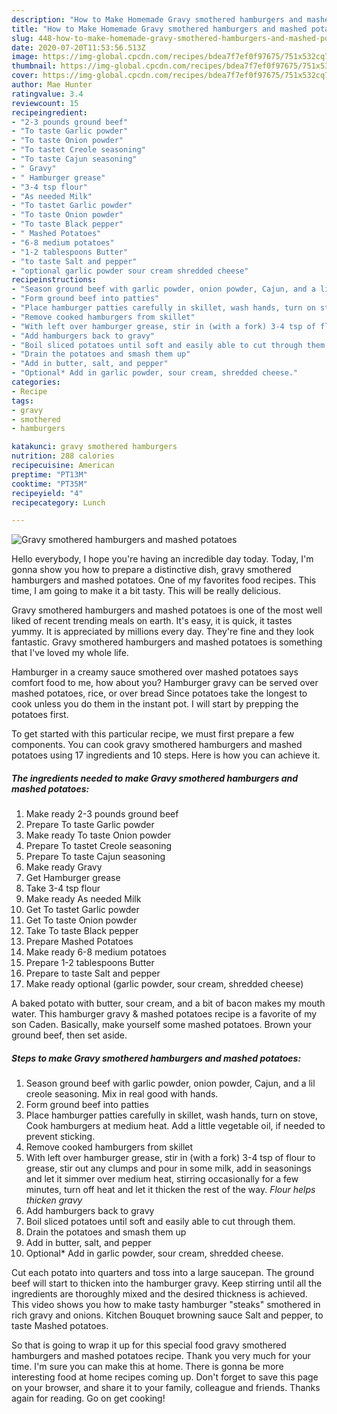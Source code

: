 ```yaml
---
description: "How to Make Homemade Gravy smothered hamburgers and mashed potatoes"
title: "How to Make Homemade Gravy smothered hamburgers and mashed potatoes"
slug: 448-how-to-make-homemade-gravy-smothered-hamburgers-and-mashed-potatoes
date: 2020-07-20T11:53:56.513Z
image: https://img-global.cpcdn.com/recipes/bdea7f7ef0f97675/751x532cq70/gravy-smothered-hamburgers-and-mashed-potatoes-recipe-main-photo.jpg
thumbnail: https://img-global.cpcdn.com/recipes/bdea7f7ef0f97675/751x532cq70/gravy-smothered-hamburgers-and-mashed-potatoes-recipe-main-photo.jpg
cover: https://img-global.cpcdn.com/recipes/bdea7f7ef0f97675/751x532cq70/gravy-smothered-hamburgers-and-mashed-potatoes-recipe-main-photo.jpg
author: Mae Hunter
ratingvalue: 3.4
reviewcount: 15
recipeingredient:
- "2-3 pounds ground beef"
- "To taste Garlic powder"
- "To taste Onion powder"
- "To tastet Creole seasoning"
- "To taste Cajun seasoning"
- " Gravy"
- " Hamburger grease"
- "3-4 tsp flour"
- "As needed Milk"
- "To tastet Garlic powder"
- "To taste Onion powder"
- "To taste Black pepper"
- " Mashed Potatoes"
- "6-8 medium potatoes"
- "1-2 tablespoons Butter"
- "to taste Salt and pepper"
- "optional garlic powder sour cream shredded cheese"
recipeinstructions:
- "Season ground beef with garlic powder, onion powder, Cajun, and a lil creole seasoning. Mix in real good with hands."
- "Form ground beef into patties"
- "Place hamburger patties carefully in skillet, wash hands, turn on stove, Cook hamburgers at medium heat. Add a little vegetable oil, if needed to prevent sticking."
- "Remove cooked hamburgers from skillet"
- "With left over hamburger grease, stir in (with a fork) 3-4 tsp of flour to grease, stir out any clumps and pour in some milk, add in seasonings and let it simmer over medium heat, stirring occasionally for a few minutes, turn off heat and let it thicken the rest of the way. *Flour helps thicken gravy*"
- "Add hamburgers back to gravy"
- "Boil sliced potatoes until soft and easily able to cut through them."
- "Drain the potatoes and smash them up"
- "Add in butter, salt, and pepper"
- "Optional* Add in garlic powder, sour cream, shredded cheese."
categories:
- Recipe
tags:
- gravy
- smothered
- hamburgers

katakunci: gravy smothered hamburgers 
nutrition: 288 calories
recipecuisine: American
preptime: "PT13M"
cooktime: "PT35M"
recipeyield: "4"
recipecategory: Lunch

---
```



![Gravy smothered hamburgers and mashed potatoes](https://img-global.cpcdn.com/recipes/bdea7f7ef0f97675/751x532cq70/gravy-smothered-hamburgers-and-mashed-potatoes-recipe-main-photo.jpg)

Hello everybody, I hope you're having an incredible day today. Today, I'm gonna show you how to prepare a distinctive dish, gravy smothered hamburgers and mashed potatoes. One of my favorites food recipes. This time, I am going to make it a bit tasty. This will be really delicious.

Gravy smothered hamburgers and mashed potatoes is one of the most well liked of recent trending meals on earth. It's easy, it is quick, it tastes yummy. It is appreciated by millions every day. They're fine and they look fantastic. Gravy smothered hamburgers and mashed potatoes is something that I've loved my whole life.

Hamburger in a creamy sauce smothered over mashed potatoes says comfort food to me, how about you? Hamburger gravy can be served over mashed potatoes, rice, or over bread Since potatoes take the longest to cook unless you do them in the instant pot. I will start by prepping the potatoes first.


To get started with this particular recipe, we must first prepare a few components. You can cook gravy smothered hamburgers and mashed potatoes using 17 ingredients and 10 steps. Here is how you can achieve it.

<!--inarticleads1-->

##### The ingredients needed to make Gravy smothered hamburgers and mashed potatoes:

1. Make ready 2-3 pounds ground beef
1. Prepare To taste Garlic powder
1. Make ready To taste Onion powder
1. Prepare To tastet Creole seasoning
1. Prepare To taste Cajun seasoning
1. Make ready  Gravy
1. Get  Hamburger grease
1. Take 3-4 tsp flour
1. Make ready As needed Milk
1. Get To tastet Garlic powder
1. Get To taste Onion powder
1. Take To taste Black pepper
1. Prepare  Mashed Potatoes
1. Make ready 6-8 medium potatoes
1. Prepare 1-2 tablespoons Butter
1. Prepare to taste Salt and pepper
1. Make ready optional (garlic powder, sour cream, shredded cheese)


A baked potato with butter, sour cream, and a bit of bacon makes my mouth water. This hamburger gravy &amp; mashed potatoes recipe is a favorite of my son Caden. Basically, make yourself some mashed potatoes. Brown your ground beef, then set aside. 

<!--inarticleads2-->

##### Steps to make Gravy smothered hamburgers and mashed potatoes:

1. Season ground beef with garlic powder, onion powder, Cajun, and a lil creole seasoning. Mix in real good with hands.
1. Form ground beef into patties
1. Place hamburger patties carefully in skillet, wash hands, turn on stove, Cook hamburgers at medium heat. Add a little vegetable oil, if needed to prevent sticking.
1. Remove cooked hamburgers from skillet
1. With left over hamburger grease, stir in (with a fork) 3-4 tsp of flour to grease, stir out any clumps and pour in some milk, add in seasonings and let it simmer over medium heat, stirring occasionally for a few minutes, turn off heat and let it thicken the rest of the way. *Flour helps thicken gravy*
1. Add hamburgers back to gravy
1. Boil sliced potatoes until soft and easily able to cut through them.
1. Drain the potatoes and smash them up
1. Add in butter, salt, and pepper
1. Optional* Add in garlic powder, sour cream, shredded cheese.


Cut each potato into quarters and toss into a large saucepan. The ground beef will start to thicken into the hamburger gravy. Keep stirring until all the ingredients are thoroughly mixed and the desired thickness is achieved. This video shows you how to make tasty hamburger &#34;steaks&#34; smothered in rich gravy and onions. Kitchen Bouquet browning sauce Salt and pepper, to taste Mashed potatoes. 

So that is going to wrap it up for this special food gravy smothered hamburgers and mashed potatoes recipe. Thank you very much for your time. I'm sure you can make this at home. There is gonna be more interesting food at home recipes coming up. Don't forget to save this page on your browser, and share it to your family, colleague and friends. Thanks again for reading. Go on get cooking!
